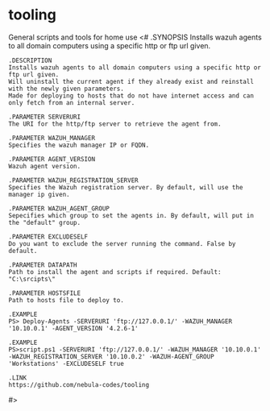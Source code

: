 # tooling
General scripts and tools for home use
<#
    .SYNOPSIS
    Installs wazuh agents to all domain computers using a specific http or ftp url given.

    .DESCRIPTION
    Installs wazuh agents to all domain computers using a specific http or ftp url given.
    Will uninstall the current agent if they already exist and reinstall with the newly given parameters.
    Made for deploying to hosts that do not have internet access and can only fetch from an internal server.

    .PARAMETER SERVERURI
    The URI for the http/ftp server to retrieve the agent from.

    .PARAMETER WAZUH_MANAGER
    Specifies the wazuh manager IP or FQDN.

    .PARAMETER AGENT_VERSION
    Wazuh agent version.

    .PARAMETER WAZUH_REGISTRATION_SERVER
    Specifies the Wazuh registration server. By default, will use the manager ip given.

    .PARAMETER WAZUH_AGENT_GROUP
    Sepecifies which group to set the agents in. By default, will put in the "default" group.

    .PARAMETER EXCLUDESELF
    Do you want to exclude the server running the command. False by default.

    .PARAMETER DATAPATH
    Path to install the agent and scripts if required. Default: "C:\srcipts\"

    .PARAMETER HOSTSFILE
    Path to hosts file to deploy to.

    .EXAMPLE
    PS> Deploy-Agents -SERVERURI 'ftp://127.0.0.1/' -WAZUH_MANAGER '10.10.0.1' -AGENT_VERSION '4.2.6-1'

    .EXAMPLE
    PS>script.ps1 -SERVERURI 'ftp://127.0.0.1/' -WAZUH_MANAGER '10.10.0.1' -WAZUH_REGISTRATION_SERVER '10.10.0.2' -WAZUH-AGENT_GROUP 'Workstations' -EXCLUDESELF true

    .LINK
    https://github.com/nebula-codes/tooling
#>
